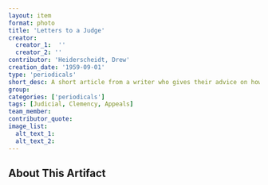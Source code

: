 ```yaml
---
layout: item
format: photo
title: 'Letters to a Judge'
creator: 
  creator_1:  ''
  creator_2: ''
contributor: 'Heiderscheidt, Drew'
creation_date: '1959-09-01'
type: 'periodicals'
short_desc: A short article from a writer who gives their advice on how to write a letter to a judge to ask for clemency and a reduced sentence.
group: 
categories: ['periodicals'] 
tags: [Judicial, Clemency, Appeals]
team_member: 
contributor_quote: 
image_list: 
  alt_text_1: 
  alt_text_2: 
---
```

## About This Artifact

